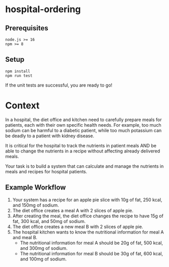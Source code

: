 # hospital-ordering

## Prerequisites

```
node.js >= 16
npm >= 8
```

## Setup

```
npm install
npm run test
```

If the unit tests are successful, you are ready to go!

# Context
In a hospital, the diet office and kitchen need to carefully prepare meals for patients, each with their own specific health needs. For example, too much sodium can be harmful to a diabetic patient, while too much potassium can be deadly to a patient with kidney disease.

It is critical for the hospital to track the nutrients in patient meals AND be able to change the nutrients in a recipe without affecting already delivered meals.

Your task is to build a system that can calculate and manage the nutrients in meals and recipes for hospital patients.

## Example Workflow

1. Your system has a recipe for an apple pie slice with 10g of fat, 250 kcal, and 150mg of sodium.
2. The diet office creates a meal A with 2 slices of apple pie.
3. After creating the meal, the diet office changes the recipe to have 15g of fat, 300 kcal, and 50mg of sodium.
4. The diet office creates a new meal B with 2 slices of apple pie.
5. The hospital kitchen wants to know the nutritional information for meal A and meal B.
   - The nutritional information for meal A should be 20g of fat, 500 kcal, and 300mg of sodium.
   - The nutritional information for meal B should be 30g of fat, 600 kcal, and 100mg of sodium.
